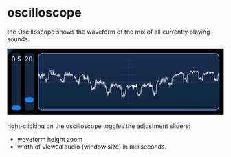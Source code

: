 # oscilloscope

the Oscilloscope shows the waveform of the mix of all currently playing sounds.

![oscilloscope view](osc.png)

right-clicking on the oscilloscope toggles the adjustment sliders:
- waveform height zoom
- width of viewed audio (window size) in milliseconds.
